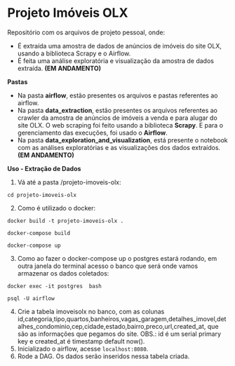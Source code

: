 # Projeto Imóveis OLX

Repositório com os arquivos de projeto pessoal, onde:
- É extraída uma amostra de dados de anúncios de imóveis do site OLX, usando a biblioteca Scrapy e o Airflow.
- É feita uma análise exploratória e visualização da amostra de dados extraída. **(EM ANDAMENTO)**

**Pastas**
<b></b>
- Na pasta **airflow**, estão presentes os arquivos e pastas referentes ao airflow.
- Na pasta **data_extraction**, estão presentes os arquivos referentes ao crawler da amostra de anúncios de imóveis a venda e para alugar do site OLX. O web scraping foi feito usando a biblioteca **Scrapy**. E para o gerenciamento das execuções, foi usado o **Airflow**.
- Na pasta **data_exploration_and_visualization**, está presente o notebook com as análises exploratórias e as visualizações dos dados extraídos. **(EM ANDAMENTO)**

**Uso - Extração de Dados**
<b></b>

1. Vá até a pasta /projeto-imoveis-olx:
```
cd projeto-imoveis-olx
```

2. Como é utilizado o docker:
```
docker build -t projeto-imoveis-olx .
```
```
docker-compose build
```
```
docker-compose up
```

3. Como ao fazer o docker-compose up o postgres estará rodando, em outra janela do terminal acesso o banco que será onde vamos armazenar os dados coletados:
```
docker exec -it postgres  bash
```
```
psql -U airflow
```

4. Crie a tabela imoveisolx no banco, com as colunas id,categoria,tipo,quartos,banheiros,vagas_garagem,detalhes_imovel,detalhes_condominio,cep,cidade,estado,bairro,preco,url,created_at, que são as informações que pegamos do site.
OBS.: id é um serial primary key e created_at é timestamp default now().
5. Inicializado o airflow, acesse ```localhost:8080```.
6. Rode a DAG. Os dados serão inseridos nessa tabela criada.
